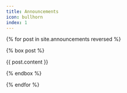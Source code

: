 ```yaml
---
title: Announcements
icon: bullhorn
index: 1
---
```


{% for post in site.announcements reversed %}

{% box post %}

{{ post.content }}

{% endbox %}

{% endfor %}
